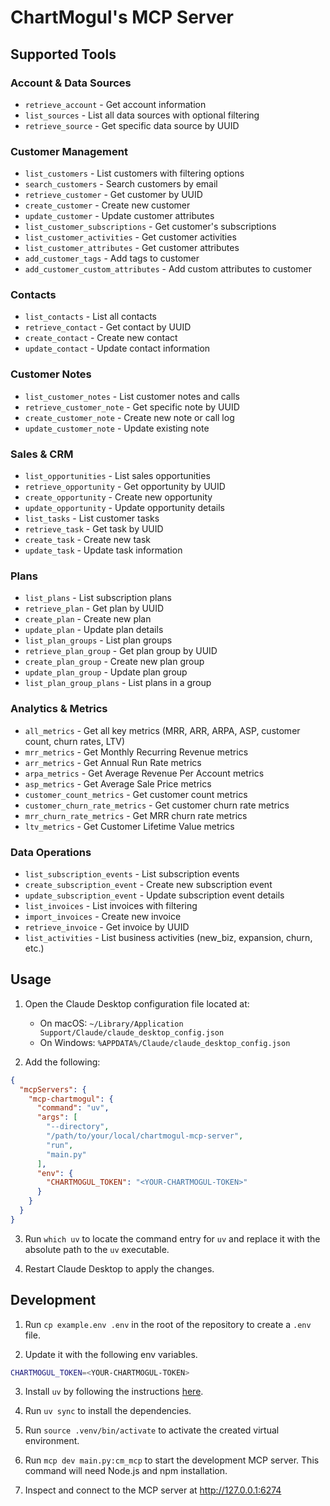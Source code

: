 # ChartMogul's MCP Server

## Supported Tools

### Account & Data Sources
- `retrieve_account` - Get account information
- `list_sources` - List all data sources with optional filtering
- `retrieve_source` - Get specific data source by UUID

### Customer Management
- `list_customers` - List customers with filtering options
- `search_customers` - Search customers by email
- `retrieve_customer` - Get customer by UUID
- `create_customer` - Create new customer
- `update_customer` - Update customer attributes
- `list_customer_subscriptions` - Get customer's subscriptions
- `list_customer_activities` - Get customer activities
- `list_customer_attributes` - Get customer attributes
- `add_customer_tags` - Add tags to customer
- `add_customer_custom_attributes` - Add custom attributes to customer

### Contacts
- `list_contacts` - List all contacts
- `retrieve_contact` - Get contact by UUID
- `create_contact` - Create new contact
- `update_contact` - Update contact information

### Customer Notes
- `list_customer_notes` - List customer notes and calls
- `retrieve_customer_note` - Get specific note by UUID
- `create_customer_note` - Create new note or call log
- `update_customer_note` - Update existing note

### Sales & CRM
- `list_opportunities` - List sales opportunities
- `retrieve_opportunity` - Get opportunity by UUID
- `create_opportunity` - Create new opportunity
- `update_opportunity` - Update opportunity details
- `list_tasks` - List customer tasks
- `retrieve_task` - Get task by UUID
- `create_task` - Create new task
- `update_task` - Update task information

### Plans
- `list_plans` - List subscription plans
- `retrieve_plan` - Get plan by UUID
- `create_plan` - Create new plan
- `update_plan` - Update plan details
- `list_plan_groups` - List plan groups
- `retrieve_plan_group` - Get plan group by UUID
- `create_plan_group` - Create new plan group
- `update_plan_group` - Update plan group
- `list_plan_group_plans` - List plans in a group

### Analytics & Metrics
- `all_metrics` - Get all key metrics (MRR, ARR, ARPA, ASP, customer count, churn rates, LTV)
- `mrr_metrics` - Get Monthly Recurring Revenue metrics
- `arr_metrics` - Get Annual Run Rate metrics
- `arpa_metrics` - Get Average Revenue Per Account metrics
- `asp_metrics` - Get Average Sale Price metrics
- `customer_count_metrics` - Get customer count metrics
- `customer_churn_rate_metrics` - Get customer churn rate metrics
- `mrr_churn_rate_metrics` - Get MRR churn rate metrics
- `ltv_metrics` - Get Customer Lifetime Value metrics

### Data Operations
- `list_subscription_events` - List subscription events
- `create_subscription_event` - Create new subscription event
- `update_subscription_event` - Update subscription event details
- `list_invoices` - List invoices with filtering
- `import_invoices` - Create new invoice
- `retrieve_invoice` - Get invoice by UUID
- `list_activities` - List business activities (new_biz, expansion, churn, etc.)

## Usage
1. Open the Claude Desktop configuration file located at:
   * On macOS: `~/Library/Application Support/Claude/claude_desktop_config.json`
   * On Windows: `%APPDATA%/Claude/claude_desktop_config.json`

2. Add the following:

```json
{
  "mcpServers": {
    "mcp-chartmogul": {
      "command": "uv",
      "args": [
        "--directory",
        "/path/to/your/local/chartmogul-mcp-server",
        "run",
        "main.py"
      ],
      "env": {
        "CHARTMOGUL_TOKEN": "<YOUR-CHARTMOGUL-TOKEN>"
      }
    }
  }
}
```

3. Run `which uv` to locate the command entry for `uv` and replace it with the absolute path to the `uv` executable. 

4. Restart Claude Desktop to apply the changes.

## Development

1. Run `cp example.env .env` in the root of the repository to create a `.env` file.

2. Update it with the following env variables.
```bash
CHARTMOGUL_TOKEN=<YOUR-CHARTMOGUL-TOKEN>
```
3. Install `uv` by following the instructions [here](https://docs.astral.sh/uv/).

4. Run `uv sync` to install the dependencies. 

5. Run `source .venv/bin/activate` to activate the created virtual environment.

6. Run `mcp dev main.py:cm_mcp` to start the development MCP server. This command will need Node.js and npm installation.

7. Inspect and connect to the MCP server at http://127.0.0.1:6274
